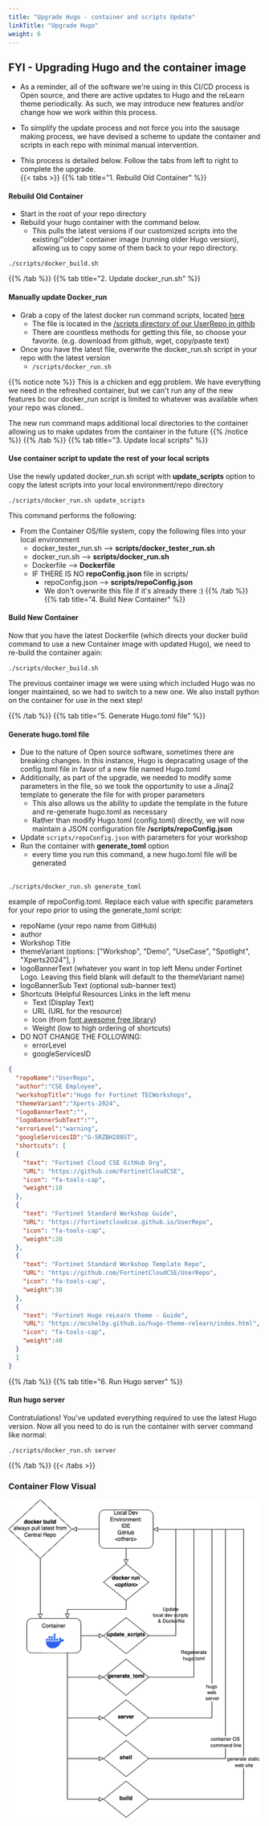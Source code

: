 ```yaml
---
title: "Upgrade Hugo - container and scripts Update"
linkTitle: "Upgrade Hugo"
weight: 6
---
```


## FYI - Upgrading Hugo and the container image

- As a reminder, all of the software we're using in this CI/CD process is Open source, and there are active updates to Hugo and the reLearn theme periodically.  As such, we may introduce new features and/or change how we work within this process.

- To simplify the update process and not force you into the sausage making process, we have devised a scheme to update the container and scripts in each repo with minimal manual intervention.
- This process is detailed below.  Follow the tabs from left to right to complete the upgrade.  
{{< tabs >}}
{{% tab title="1. Rebuild Old Container" %}}
#### Rebuild Old Container
- Start in the root of your repo directory 
- Rebuild your hugo container with the command below.  
  - This pulls the latest versions if our customized scripts into the existing/"older" container image (running older Hugo version), allowing us to copy some of them back to your repo directory.
```shell
./scripts/docker_build.sh
```
{{% /tab %}}
{{% tab title="2. Update docker_run.sh" %}}  
#### Manually update Docker_run
- Grab a copy of the latest docker run command scripts, located [here](https://raw.githubusercontent.com/FortinetCloudCSE/UserRepo/main/scripts/docker_run.sh)
  - The file is located in the [/scripts directory of our UserRepo in githib](https://github.com/FortinetCloudCSE/UserRepo/blob/main/scripts/docker_run.sh)
  - There are countless methods for getting this file, so choose your favorite. (e.g. download from github, wget, copy/paste text)
- Once you have the latest file, overwrite the docker_run.sh script in your repo with the latest version
  - `/scripts/docker_run.sh`

{{% notice note %}}
This is a chicken and egg problem.  We have everything we need in the refreshed container, but we can't run any of the new features bc our docker_run script is limited to whatever was available when your repo was cloned..

The new run command maps additional local directories to the container allowing us to make updates from the container in the future
{{% /notice %}}
{{% /tab %}}
{{% tab title="3. Update local scripts" %}}
#### Use container script to update the rest of your local scripts
Use the newly updated docker_run.sh script with **update_scripts** option to copy the latest scripts into your local environment/repo directory
```shell
./scripts/docker_run.sh update_scripts
```

This command performs the following:
- From the Container OS/file system, copy the following files into your local environment
  - docker_tester_run.sh --> **scripts/docker_tester_run.sh**
  - docker_run.sh --> **scripts/docker_run.sh**
  - Dockerfile --> **Dockerfile**
  - IF THERE IS NO **repoConfig.json** file in scripts/
    - repoConfig.json --> **scripts/repoConfig.json**
    - We don't overwrite this file if it's already there :) 
{{% /tab %}}
{{% tab title="4. Build New Container" %}}
#### Build New Container
Now that you have the latest Dockerfile (which directs your docker build command to use a new Container image with updated Hugo), we need to re-build the container again:

```shell
./scripts/docker_build.sh
```

The previous container image we were using which included Hugo was no longer maintained, so we had to switch to a new one.  We also install python on the container for use in the next step!

{{% /tab %}}
{{% tab title="5. Generate Hugo.toml file" %}}
#### Generate hugo.toml file
- Due to the nature of Open source software, sometimes there are breaking changes.  In this instance, Hugo is depracating usage of the config.toml file in favor of a new file named Hugo.toml
- Additionally, as part of the upgrade, we needed to modify some parameters in the file, so we took the opportunity to use a Jinaj2 template to generate the file for with proper parameters
  - This also allows us the ability to update the template in the future and re-generate hugo.toml as necessary
  - Rather than modify Hugo.toml (config.toml) directly, we will now maintain a JSON configuration file **/scripts/repoConfig.json**
- Update `scripts/repoConfig.json` with parameters for your workshop
- Run the container with **generate_toml** option
  - every time you run this command, a new hugo.toml file will be generated
```shell

./scripts/docker_run.sh generate_toml
```

example of repoConfig.toml.  Replace each value with specific parameters for your repo prior to using the generate_toml script:
- repoName (your repo name from GitHub)
- author
- Workshop Title
- themeVariant (options: ["Workshop", "Demo", "UseCase", "Spotlight", "Xperts2024"], )
- logoBannerText (whatever you want in top left Menu under Fortinet Logo.  Leaving this field blank will default to the themeVariant name)
- logoBannerSub Text (optional sub-banner text)
- Shortcuts (Helpful Resources Links in the left menu
  - Text (Display Text)
  - URL (URL for the resource)
  - Icon (from [font awesome free library](https://fontawesome.com/v6/search?o=r&m=free))
  - Weight (low to high ordering of shortcuts)
- DO NOT CHANGE THE FOLLOWING:
  - errorLevel
  - googleServicesID
  
```json
{
  "repoName":"UserRepo",
  "author":"CSE Employee",
  "workshopTitle":"Hugo for Fortinet TECWorkshops",
  "themeVariant":"Xperts-2024",
  "logoBannerText":"",
  "logoBannerSubText":"",
  "errorLevel":"warning",
  "googleServicesID":"G-5RZBH288ST",
  "shortcuts": [
  {
    "text": "Fortinet Cloud CSE GitHub Org",
    "URL": "https://github.com/FortinetCloudCSE",
    "icon": "fa-tools-cap",
    "weight":10
  },
  {
    "text": "Fortinet Standard Workshop Guide",
    "URL": "https://fortinetcloudcse.github.io/UserRepo",
    "icon": "fa-tools-cap",
    "weight":20
  },
  {
    "text": "Fortinet Standard Workshop Template Repo",
    "URL": "https://github.com/FortinetCloudCSE/UserRepo",
    "icon": "fa-tools-cap",
    "weight":30
  },
  {
    "text": "Fortinet Hugo reLearn theme - Guide",
    "URL": "https://mcshelby.github.io/hugo-theme-relearn/index.html",
    "icon": "fa-tools-cap",
    "weight":40
  }
  ]
}
```

{{% /tab %}}
{{% tab title="6. Run Hugo server" %}}
#### Run hugo server
Contratulations!  You've updated everything required to use the latest Hugo version.  Now all you need to do is run the container with server command like normal:

```shell
./scripts/docker_run.sh server
```
{{% /tab %}}
{{< /tabs >}}

### Container Flow Visual
![](ContainerFlow.png)